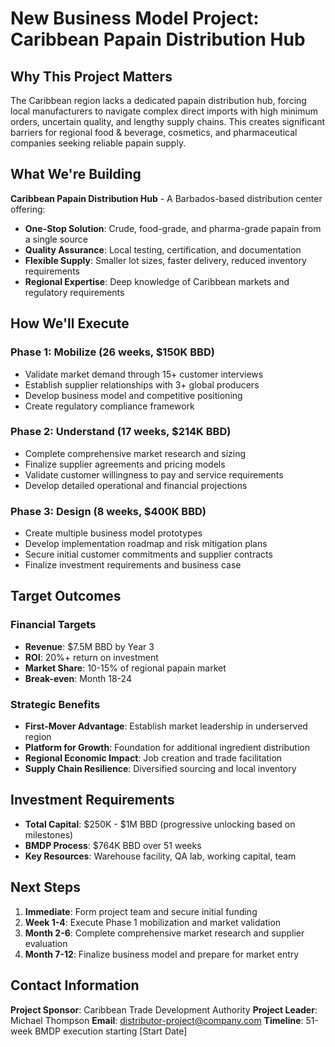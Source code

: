 # New Business Model Project: Caribbean Papain Distribution Hub

## Why This Project Matters

The Caribbean region lacks a dedicated papain distribution hub, forcing local manufacturers to navigate complex direct imports with high minimum orders, uncertain quality, and lengthy supply chains. This creates significant barriers for regional food & beverage, cosmetics, and pharmaceutical companies seeking reliable papain supply.

## What We're Building

**Caribbean Papain Distribution Hub** - A Barbados-based distribution center offering:

- **One-Stop Solution**: Crude, food-grade, and pharma-grade papain from a single source
- **Quality Assurance**: Local testing, certification, and documentation
- **Flexible Supply**: Smaller lot sizes, faster delivery, reduced inventory requirements
- **Regional Expertise**: Deep knowledge of Caribbean markets and regulatory requirements

## How We'll Execute

### Phase 1: Mobilize (26 weeks, $150K BBD)
- Validate market demand through 15+ customer interviews
- Establish supplier relationships with 3+ global producers
- Develop business model and competitive positioning
- Create regulatory compliance framework

### Phase 2: Understand (17 weeks, $214K BBD)
- Complete comprehensive market research and sizing
- Finalize supplier agreements and pricing models
- Validate customer willingness to pay and service requirements
- Develop detailed operational and financial projections

### Phase 3: Design (8 weeks, $400K BBD)
- Create multiple business model prototypes
- Develop implementation roadmap and risk mitigation plans
- Secure initial customer commitments and supplier contracts
- Finalize investment requirements and business case

## Target Outcomes

### Financial Targets
- **Revenue**: $7.5M BBD by Year 3
- **ROI**: 20%+ return on investment
- **Market Share**: 10-15% of regional papain market
- **Break-even**: Month 18-24

### Strategic Benefits
- **First-Mover Advantage**: Establish market leadership in underserved region
- **Platform for Growth**: Foundation for additional ingredient distribution
- **Regional Economic Impact**: Job creation and trade facilitation
- **Supply Chain Resilience**: Diversified sourcing and local inventory

## Investment Requirements

- **Total Capital**: $250K - $1M BBD (progressive unlocking based on milestones)
- **BMDP Process**: $764K BBD over 51 weeks
- **Key Resources**: Warehouse facility, QA lab, working capital, team

## Next Steps

1. **Immediate**: Form project team and secure initial funding
2. **Week 1-4**: Execute Phase 1 mobilization and market validation
3. **Month 2-6**: Complete comprehensive market research and supplier evaluation
4. **Month 7-12**: Finalize business model and prepare for market entry

## Contact Information

**Project Sponsor**: Caribbean Trade Development Authority
**Project Leader**: Michael Thompson
**Email**: distributor-project@company.com
**Timeline**: 51-week BMDP execution starting [Start Date]
